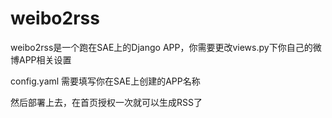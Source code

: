 weibo2rss
=========

weibo2rss是一个跑在SAE上的Django APP，你需要更改views.py下你自己的微博APP相关设置

config.yaml 需要填写你在SAE上创建的APP名称

然后部署上去，在首页授权一次就可以生成RSS了
